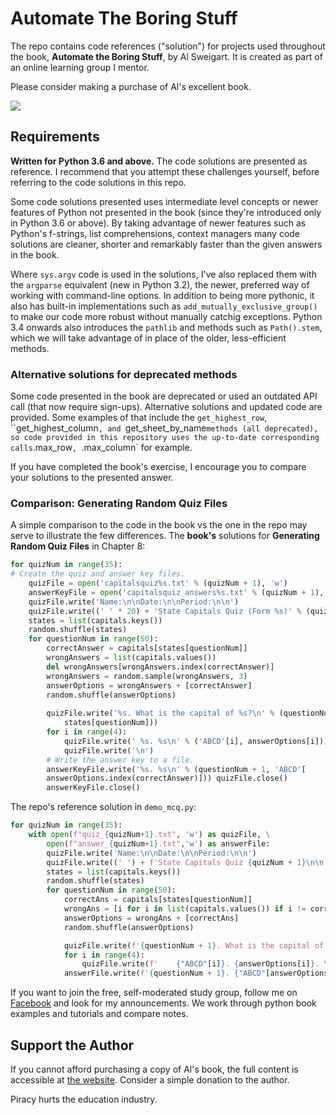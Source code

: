 # Automate The Boring Stuff 

The repo contains code references ("solution") for projects used throughout the book, **Automate the Boring Stuff**, by Al Sweigart. It is created as part of an online learning group I mentor.

Please consider making a purchase of Al's excellent book. 

![](assets/cover.png)

## Requirements
**Written for Python 3.6 and above.**
The code solutions are presented as reference. I recommend that you attempt these challenges yourself, before referring to the code solutions in this repo. 

Some code solutions presented uses intermediate level concepts or newer features of Python not presented in the book (since they're introduced only in Python 3.6 or above). By taking advantage of newer features such as Python's f-strings, list comprehensions, context managers many code solutions are cleaner, shorter and remarkably faster than the given answers in the book. 

Where `sys.argv` code is used in the solutions, I've also replaced them with the `argparse` equivalent (new in Python 3.2), the newer, preferred way of working with command-line options. In addition to being more pythonic, it also has built-in implementations such as `add_mutually_exclusive_group()` to make our code more robust without manually catchig exceptions. Python 3.4 onwards also introduces the `pathlib` and methods such as `Path().stem`, which we will take advantage of in place of the older, less-efficient methods.

### Alternative solutions for deprecated methods
Some code presented in the book are deprecated or used an outdated API call (that now require sign-ups). Alternative solutions and updated code are provided. Some examples of that include the `get_highest_row`, ``get_highest_column`, and `get_sheet_by_name` methods (all deprecated), so code provided in this repository uses the up-to-date corresponding calls `.max_row`, `.max_column` for example.

If you have completed the book's exercise, I encourage you to compare your solutions to the presented answer.

### Comparison: Generating Random Quiz Files
A simple comparison to the code in the book vs the one in the repo may serve to illustrate the few differences. The **book's** solutions for **Generating Random Quiz Files** in Chapter 8:
```py
for quizNum in range(35):
# Create the quiz and answer key files.
    quizFile = open('capitalsquiz%s.txt' % (quizNum + 1), 'w')
    answerKeyFile = open('capitalsquiz_answers%s.txt' % (quizNum + 1), 'w')
    quizFile.write('Name:\n\nDate:\n\nPeriod:\n\n')
    quizFile.write((' ' * 20) + 'State Capitals Quiz (Form %s)' % (quizNum + 1)) quizFile.write('\n\n')
    states = list(capitals.keys())
    random.shuffle(states)
    for questionNum in range(50):
        correctAnswer = capitals[states[questionNum]]
        wrongAnswers = list(capitals.values())
        del wrongAnswers[wrongAnswers.index(correctAnswer)]
        wrongAnswers = random.sample(wrongAnswers, 3)
        answerOptions = wrongAnswers + [correctAnswer]
        random.shuffle(answerOptions)
        
        quizFile.write('%s. What is the capital of %s?\n' % (questionNum + 1,
            states[questionNum]))
        for i in range(4):
            quizFile.write(' %s. %s\n' % ('ABCD'[i], answerOptions[i])) 
            quizFile.write('\n')
        # Write the answer key to a file.
        answerKeyFile.write('%s. %s\n' % (questionNum + 1, 'ABCD'[
        answerOptions.index(correctAnswer)])) quizFile.close()
        answerKeyFile.close()
```

The repo's reference solution in `demo_mcq.py`:
```py
for quizNum in range(35):
    with open(f"quiz_{quizNum+1}.txt", 'w') as quizFile, \
        open(f"answer_{quizNum+1}.txt",'w') as answerFile:
        quizFile.write('Name:\n\nDate:\n\nPeriod:\n\n')
        quizFile.write((' ') + f'State Capitals Quiz {quizNum + 1}\n\n')  
        states = list(capitals.keys())
        random.shuffle(states)
        for questionNum in range(50):
            correctAns = capitals[states[questionNum]]
            wrongAns = [i for i in list(capitals.values()) if i != correctAns][:3]
            answerOptions = wrongAns + [correctAns]
            random.shuffle(answerOptions)

            quizFile.write(f'{questionNum + 1}. What is the capital of {states[questionNum]}?\n')
            for i in range(4):
                quizFile.write(f'    {"ABCD"[i]}. {answerOptions[i]}. \n')      
            answerFile.write(f'{questionNum + 1}. {"ABCD"[answerOptions.index(correctAns)]}\n')
```

If you want to join the free, self-moderated study group, follow me on [Facebook](https://www.facebook.com/onlyphantom) and look for my announcements. We work through python book examples and tutorials and compare notes. 

## Support the Author
If you cannot afford purchasing a copy of Al's book, the full content is accessible at [the website](https://automatetheboringstuff.com). Consider a simple donation to the author. 

Piracy hurts the education industry.